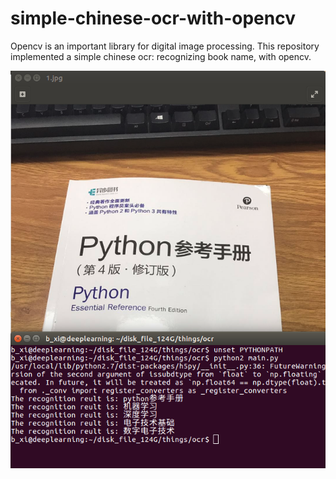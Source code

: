 # simple-chinese-ocr-with-opencv

Opencv is an important library for digital image processing. This repository implemented a simple chinese ocr: recognizing book name, with opencv.

![](https://github.com/BoXiao123/simple-chinese-ocr-with-opencv/raw/master/imgs/1.png)
